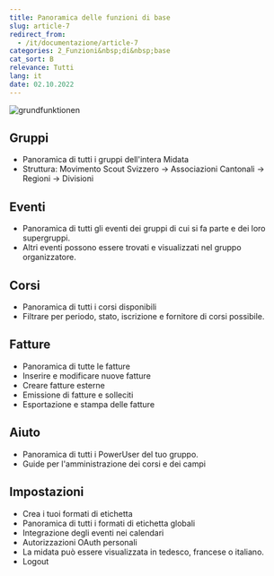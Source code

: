 ```yaml
---
title: Panoramica delle funzioni di base
slug: article-7
redirect_from:
  - /it/documentazione/article-7
categories: 2_Funzioni&nbsp;di&nbsp;base
cat_sort: B
relevance: Tutti
lang: it
date: 02.10.2022
---
```


![grundfunktionen](/images/basicfunctions/grundfunktionen_it.jpg)

## Gruppi
- Panoramica di tutti i gruppi dell'intera Midata
- Struttura: Movimento Scout Svizzero -> Associazioni Cantonali -> Regioni -> Divisioni 

## Eventi 
- Panoramica di tutti gli eventi dei gruppi di cui si fa parte e dei loro supergruppi.  
- Altri eventi possono essere trovati e visualizzati nel gruppo organizzatore. 

## Corsi 
- Panoramica di tutti i corsi disponibili  
- Filtrare per periodo, stato, iscrizione e fornitore di corsi possibile.  

## Fatture 
- Panoramica di tutte le fatture 
- Inserire e modificare nuove fatture
- Creare fatture esterne  
- Emissione di fatture e solleciti 
- Esportazione e stampa delle fatture  

## Aiuto 
- Panoramica di tutti i PowerUser del tuo gruppo. 
- Guide per l'amministrazione dei corsi e dei campi 

## Impostazioni  
- Crea i tuoi formati di etichetta 
- Panoramica di tutti i formati di etichetta globali 
- Integrazione degli eventi nei calendari 
- Autorizzazioni OAuth personali  
- La midata può essere visualizzata in tedesco, francese o italiano. 
- Logout 

